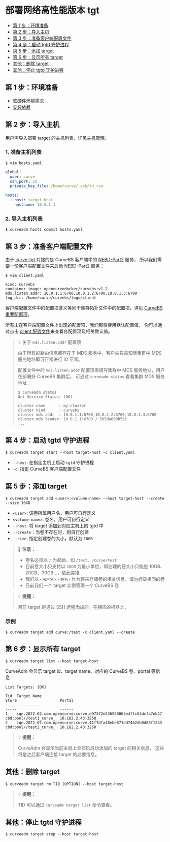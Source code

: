 部署网络高性能版本 tgt
===

* [第 1 步：环境准备](#第-1-步环境准备)
* [第 2 步：导入主机](#第-2-步导入主机)
* [第 3 步：准备客户端配置文件](#第-3-步准备客户端配置文件)
* [第 4 步：启动 tgtd 守护进程](#第-4-步启动-tgtd-守护进程)
* [第 5 步：添加 target](#第-5-步添加-target)
* [第 6 步：显示所有 target](#第-6-步显示所有-target)
* [其他：删除 target ](#其他删除-target)
* [其他：停止 tgtd 守护进程](#其他停止-tgtd-守护进程)

第 1 步：环境准备
---

* [软硬件环境需求](install-curveadm#软硬件环境需求)
* [安装依赖](install-curveadm#安装依赖)

第 2 步：导入主机
---

用户需导入部署 target 的主机列表，详见[主机管理][hosts]。

### 1. 准备主机列表

```shell
$ vim hosts.yaml
```

```yaml
global:
  user: curve
  ssh_port: 22
  private_key_file: /home/curve/.ssh/id_rsa

hosts:
  - host: target-host
    hostname: 10.0.1.1
```

### 2. 导入主机列表
```shell
$ curveadm hosts commit hosts.yaml
```

第 3 步：准备客户端配置文件
---

由于 [curve-tgt][curve-tgt] 对接的是 CurveBS 客户端中的 [NEBD-Part2][nebd-design] 服务，
所以我们需要一份客户端配置文件来启动 NEBD-Part2 服务：

```shell
$ vim client.yaml
```

```shell
kind: curvebs
container_image: opencurvedocker/curvebs:v1.2
mds.listen.addr: 10.0.1.1:6700,10.0.1.2:6700,10.0.1.3:6700
log_dir: /home/curve/curvebs/logs/client
```

客户端配置文件中的配置项含义等同于集群拓扑文件中的配置项，详见 [CurveBS 重要配置项][important-config]。

所有未在客户端配置文件上出现的配置项，我们都将使用默认配置值，
你可以通过点击 [client 配置文件][curvebs-client-conf]来查看各配置项及相关默认值。

> :bulb: 关于 `mds.listen.addr` 配置项
>
> 由于所有的路由信息都存在于 MDS 服务中，客户端只需知晓集群中 MDS 服务地址即可正常进行 IO 正常。
>
> 配置文件中的 `mds.listen.addr` 配置项需填写集群中 MDS 服务地址，用户在部署好 CurveBS 集群后，
> 可通过 `curveadm status` 查看集群 MDS 服务地址：
>
> ```shell
> $ curveadm status
> Get Service Status: [OK]
>
> cluster name      : my-cluster
> cluster kind      : curvebs
> cluster mds addr  : 10.0.1.1:6700,10.0.1.2:6700,10.0.1.3:6700
> cluster mds leader: 10.0.1.1:6700 / 505da008b59c
> ...
> ```

第 4 步：启动 tgtd 守护进程
---

```shell
$ curveadm target start --host target-host -c client.yaml
```

* `--host`: 在指定主机上启动 `tgtd` 守护进程
* `-c`: 指定 CurveBS 客户端配置文件

第 5 步：添加 target
---

```shell
$ curveadm target add <user>:<volume-name> --host target-host --create --size 10GB
```

* `<user>`: 该卷所属用户名，用户可自行定义
* `<volume-name>`: 卷名，用户可自行定义
* `--host`: 将 target 添加到对应主机上的 tgtd 中
* `--create`：当卷不存在时，则自行创建
* `--size`: 指定创建卷的大小，默认为 `10GB`

> 📢 **注意：**
>
> * 卷名必须以 `/` 为起始，如 `/test`、`/curve/test`
> * 目前卷大小只支持以 `10GB` 为最小单位，即创建的卷大小只能是 10GB、20GB、30GB...，依此类推
> * 我们以 `<用户名>:<卷名>` 作为建来存储卷的相关信息，请勿挂载相同的卷
> * 目前我们一个 target 实例管理一个 CurveBS 卷

> :bulb: **提醒：**
>
> 目前 target 是通过 SSH 远程添加的。在相应的机器上，

### 示例
```shell
$ curveadm target add curve:/test -c client.yaml --create
```

第 6 步：显示所有 target
---

```shell
$ curveadm target list --host target-host
```

CurveAdm 会显示 target id、target name、对应的 CurveBS 卷、portal 等信息：

```shell
List Targets: [OK]

Tid  Target Name                                                       Store                   Portal
---  -----------                                                       -----                   ------
1    iqn.2022-02.com.opencurve:curve.d97372e236558863e4ffc63dcfa7eb27  cbd:pool//test1_curve_  10.182.2.43:3260
2    iqn.2022-02.com.opencurve:curve.41f7dfa48ebe871dd74b2db0d88f1243  cbd:pool//test2_curve_  10.182.2.43:3260
```

> :bulb: **提醒：**
>
> CurveAdm 会显示当前主机上全部已成功添加的 target 的相关信息，
> 这些将是之后客户端连接 target 的必要信息。

其他：删除 target
---

```shell
$ curveadm target rm TID [OPTION] --host target-host
```

> :bulb: **提醒：**
>
> TID 可以通过 `curveadm target list` 命令查看。

其他：停止 tgtd 守护进程
---

```shell
$ curveadm target stop --host target-host
```

[hosts]: https://github.com/opencurve/curveadm/wiki/hosts
[curve-tgt]: https://github.com/opencurve/curve-tgt
[nebd-design]: https://github.com/opencurve/curve/blob/master/docs/cn/nebd.md
[important-config]: https://github.com/opencurve/curveadm/wiki/topology#curvebs-重要配置项
[curvebs-client-conf]: https://github.com/opencurve/curve/blob/master/conf/client.conf
